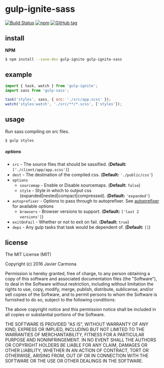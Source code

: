 # gulp-ignite-sass

[![Build Status](https://travis-ci.org/jscarmona/gulp-ignite-sass.svg?branch=master)](https://travis-ci.org/jscarmona/gulp-ignite-sass)
[![npm](https://img.shields.io/npm/dt/gulp-ignite-sass.svg?maxAge=2592000)]()
[![GitHub tag](https://img.shields.io/github/release/jscarmona/gulp-ignite-sass.svg?maxAge=2592000)]()

## install

**NPM**

```bash
$ npm install --save-dev gulp-ignite gulp-ignite-sass
```

## example

```js
import { task, watch } from 'gulp-ignite';
import sass from 'gulp-sass';

task('styles', sass, { src: './src/app.scss' });
watch('styles:watch', './src/**/*.scss', ['styles']);
```

## usage

Run sass compiling on src files.

```bash
$ gulp styles
```

##### options
- `src` - The source files that should be sassified. (**Default:** `['./client/app/app.scss']`)
- `dest` - The destination of the compiled css. (**Default:** `'./public/css'`)
- `options`
  - `sourcemap` - Enable or Disable sourcemaps. (**Default:** `false`)
  - `style` - Style in which to output css (expanded|nested|compact|compressed). (**Default:** `'expanded'`)
- `autoprefixer` - Options to pass through to autoprefixer. See [autoprefixer](https://github.com/postcss/autoprefixer#options) for available options
  - `browsers` - Browser versions to support. (**Default:** `['last 2 versions']`)
- `exitOnFail` - Whether or not to exit on fail. (**Default:** `true`)
- `deps` - Any gulp tasks that task would be dependent of. (**Default:** `[]`)

## license

The MIT License (MIT)

Copyright (c) 2016 Javier Carmona

Permission is hereby granted, free of charge, to any person obtaining a copy
of this software and associated documentation files (the "Software"), to deal
in the Software without restriction, including without limitation the rights
to use, copy, modify, merge, publish, distribute, sublicense, and/or sell
copies of the Software, and to permit persons to whom the Software is
furnished to do so, subject to the following conditions:

The above copyright notice and this permission notice shall be included in
all copies or substantial portions of the Software.

THE SOFTWARE IS PROVIDED "AS IS", WITHOUT WARRANTY OF ANY KIND, EXPRESS OR
IMPLIED, INCLUDING BUT NOT LIMITED TO THE WARRANTIES OF MERCHANTABILITY,
FITNESS FOR A PARTICULAR PURPOSE AND NONINFRINGEMENT. IN NO EVENT SHALL THE
AUTHORS OR COPYRIGHT HOLDERS BE LIABLE FOR ANY CLAIM, DAMAGES OR OTHER
LIABILITY, WHETHER IN AN ACTION OF CONTRACT, TORT OR OTHERWISE, ARISING FROM,
OUT OF OR IN CONNECTION WITH THE SOFTWARE OR THE USE OR OTHER DEALINGS IN
THE SOFTWARE.
